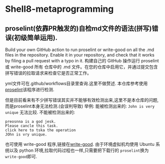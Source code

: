 # Shell8-metaprogramming
## proselint(依靠PR触发的)自检md文件的语法(拼写)错误(初级简单运用).
Build your own GitHub action to run proselint or write-good on all the .md files in the repository. Enable it in your repository, and check that it works by filing a pull request with a typo in it. 构建自己的 GitHub 操作运行 proselint 或 write-good 所有 仓库中的 .md 文件。在您的仓库中启用它，并通过提交包含拼写错误的拉取请求来检查它是否正常工作。

yml文件可在.github/workflows目录里查询.这里不做赘述.
本仓库参考使用[proselint](https://github.com/amperser/proselint)该程序进行检测.

但是目前看来有不少拼写错误其实并不能够有效检测出来,这里不是本仓库的问题,而是proselint本身无法检测.(会误判导致)
举例:
能被检测出来的:
``John is very unique``
无法比较.
不能被检测出来的:

```
preosnna is a god jesk.
Please cancle this task.
click here to tska the operation
JOhn is vry unique.
```
也可使用 write-good 程序,链接在[write-good](https://github.com/btford/write-good).
由于环境虚拟机均使用 Ubuntu 系统以及 python 环境,拉取代码过程也一样,只需要把下载行的 ``proselint``换为 ``write-good``即可.
